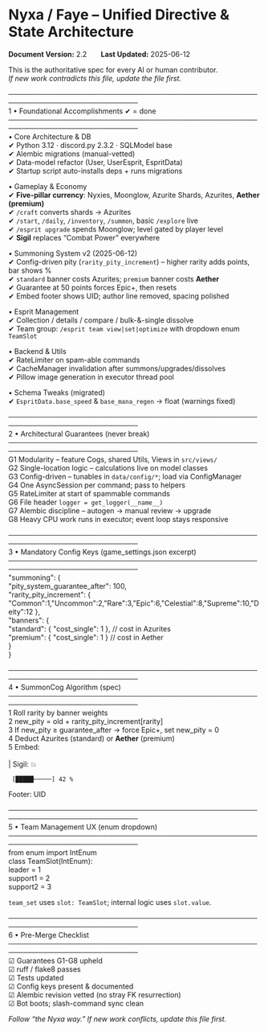 # Nyxa / Faye – Unified Directive & State Architecture  
**Document Version:** 2.2  **Last Updated:** 2025-06-12  

This is the authoritative spec for every AI or human contributor.  
_If new work contradicts this file, update the file first._

────────────────────────────────────────────────────────────────────────────  
1 • Foundational Accomplishments   ✔ = done  
────────────────────────────────────────────────────────────────────────────  
• Core Architecture & DB  
  ✔ Python 3.12 · discord.py 2.3.2 · SQLModel base  
  ✔ Alembic migrations (manual-vetted)  
  ✔ Data-model refactor (User, UserEsprit, EspritData)  
  ✔ Startup script auto-installs deps + runs migrations  

• Gameplay & Economy  
  ✔ **Five-pillar currency**: Nyxies, Moonglow, Azurite Shards, Azurites, **Aether (premium)**  
  ✔ `/craft` converts shards → Azurites  
  ✔ `/start`, `/daily`, `/inventory`, `/summon`, basic `/explore` live  
  ✔ `/esprit upgrade` spends Moonglow; level gated by player level  
  ✔ **Sigil** replaces “Combat Power” everywhere  

• Summoning System v2 (2025-06-12)  
  ✔ Config-driven pity (`rarity_pity_increment`) – higher rarity adds points, bar shows %  
  ✔ `standard` banner costs Azurites; `premium` banner costs **Aether**  
  ✔ Guarantee at 50 points forces Epic+, then resets  
  ✔ Embed footer shows UID; author line removed, spacing polished  

• Esprit Management  
  ✔ Collection / details / compare / bulk-&-single dissolve  
  ✔ Team group: `/esprit team view|set|optimize` with dropdown enum `TeamSlot`  

• Backend & Utils  
  ✔ RateLimiter on spam-able commands  
  ✔ CacheManager invalidation after summons/upgrades/dissolves  
  ✔ Pillow image generation in executor thread pool  

• Schema Tweaks (migrated)  
  ✔ `EspritData.base_speed` & `base_mana_regen` → float (warnings fixed)  

────────────────────────────────────────────────────────────────────────────  
2 • Architectural Guarantees  (never break)  
────────────────────────────────────────────────────────────────────────────  
G1 Modularity – feature Cogs, shared Utils, Views in `src/views/`  
G2 Single-location logic – calculations live on model classes  
G3 Config-driven – tunables in `data/config/*`; load via ConfigManager  
G4 One AsyncSession per command; pass to helpers  
G5 RateLimiter at start of spammable commands  
G6 File header `logger = get_logger(__name__)`  
G7 Alembic discipline – autogen → manual review → upgrade  
G8 Heavy CPU work runs in executor; event loop stays responsive  

────────────────────────────────────────────────────────────────────────────  
3 • Mandatory Config Keys (game_settings.json excerpt)  
────────────────────────────────────────────────────────────────────────────  
"summoning": {  
  "pity_system_guarantee_after": 100,  
  "rarity_pity_increment": { "Common":1,"Uncommon":2,"Rare":3,"Epic":6,"Celestial":8,"Supreme":10,"Deity":12 },  
  "banners": {  
    "standard": { "cost_single": 1 },        // cost in Azurites  
    "premium":  { "cost_single": 1 }         // cost in Aether  
  }  
}  

────────────────────────────────────────────────────────────────────────────  
4 • SummonCog Algorithm (spec)  
────────────────────────────────────────────────────────────────────────────  
1 Roll rarity by banner weights  
2 new_pity = old + rarity_pity_increment[rarity]  
3 If new_pity ≥ guarantee_after → force Epic+, set new_pity = 0  
4 Deduct Azurites (standard) or **Aether** (premium)  
5 Embed:  
     <emoji> **<name>**  
     **<rarity>** | Sigil: 💥 <power>  
       
     [█████─────] 42 %  
   Footer: UID  

────────────────────────────────────────────────────────────────────────────  
5 • Team Management UX (enum dropdown)  
────────────────────────────────────────────────────────────────────────────  
from enum import IntEnum  
class TeamSlot(IntEnum):  
    leader = 1  
    support1 = 2  
    support2 = 3  

`team_set` uses `slot: TeamSlot`; internal logic uses `slot.value`.  

────────────────────────────────────────────────────────────────────────────  
6 • Pre-Merge Checklist  
────────────────────────────────────────────────────────────────────────────  
☑ Guarantees G1-G8 upheld  
☑ ruff / flake8 passes  
☑ Tests updated  
☑ Config keys present & documented  
☑ Alembic revision vetted (no stray FK resurrection)  
☑ Bot boots; slash-command sync clean  

_Follow “the Nyxa way.” If new work conflicts, update this file first._
